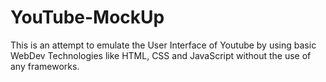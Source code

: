 # YouTube-MockUp
This is an attempt to emulate the User Interface of Youtube by using basic WebDev Technologies like HTML, CSS and JavaScript without the use of any frameworks.
